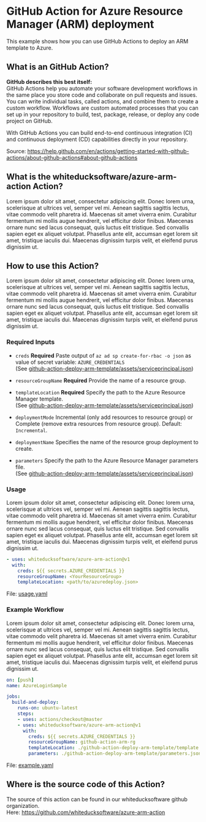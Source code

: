# GitHub Action for Azure Resource Manager (ARM) deployment
This example shows how you can use GitHub Actions to deploy an ARM template to Azure.

## What is an GitHub Action?
**GitHub describes this best itself:**   
GitHub Actions help you automate your software development workflows in the same place you store code and collaborate on pull requests and issues. You can write individual tasks, called actions, and combine them to create a custom workflow. Workflows are custom automated processes that you can set up in your repository to build, test, package, release, or deploy any code project on GitHub.

With GitHub Actions you can build end-to-end continuous integration (CI) and continuous deployment (CD) capabilities directly in your repository.

Source: https://help.github.com/en/actions/getting-started-with-github-actions/about-github-actions#about-github-actions

## What is the whiteducksoftware/azure-arm-action Action?
Lorem ipsum dolor sit amet, consectetur adipiscing elit. Donec lorem urna, scelerisque at ultrices vel, semper vel mi. Aenean sagittis sagittis lectus, vitae commodo velit pharetra id. Maecenas sit amet viverra enim. Curabitur fermentum mi mollis augue hendrerit, vel efficitur dolor finibus. Maecenas ornare nunc sed lacus consequat, quis luctus elit tristique. Sed convallis sapien eget ex aliquet volutpat. Phasellus ante elit, accumsan eget lorem sit amet, tristique iaculis dui. Maecenas dignissim turpis velit, et eleifend purus dignissim ut.

## How to use this Action?
Lorem ipsum dolor sit amet, consectetur adipiscing elit. Donec lorem urna, scelerisque at ultrices vel, semper vel mi. Aenean sagittis sagittis lectus, vitae commodo velit pharetra id. Maecenas sit amet viverra enim. Curabitur fermentum mi mollis augue hendrerit, vel efficitur dolor finibus. Maecenas ornare nunc sed lacus consequat, quis luctus elit tristique. Sed convallis sapien eget ex aliquet volutpat. Phasellus ante elit, accumsan eget lorem sit amet, tristique iaculis dui. Maecenas dignissim turpis velit, et eleifend purus dignissim ut.

### Required Inputs
* `creds` **Required** Paste output of `az ad sp create-for-rbac -o json` as value of secret variable: `AZURE_CREDENTIALS`  
(See [github-action-deploy-arm-template/assets/serviceprincipal.json](assets/serviceprincipal.json))

* `resourceGroupName` **Required** Provide the name of a resource group.

* `templateLocation` **Required** Specify the path to the Azure Resource Manager template.  
(See [github-action-deploy-arm-template/assets/serviceprincipal.json](assets/template.json))

* `deploymentMode` Incremental (only add resources to resource group) or Complete (remove extra resources from resource group). Default: `Incremental`.
  
* `deploymentName` Specifies the name of the resource group deployment to create.

* `parameters` Specify the path to the Azure Resource Manager parameters file.  
(See [github-action-deploy-arm-template/assets/serviceprincipal.json](assets/parameters.json))

### Usage
Lorem ipsum dolor sit amet, consectetur adipiscing elit. Donec lorem urna, scelerisque at ultrices vel, semper vel mi. Aenean sagittis sagittis lectus, vitae commodo velit pharetra id. Maecenas sit amet viverra enim. Curabitur fermentum mi mollis augue hendrerit, vel efficitur dolor finibus. Maecenas ornare nunc sed lacus consequat, quis luctus elit tristique. Sed convallis sapien eget ex aliquet volutpat. Phasellus ante elit, accumsan eget lorem sit amet, tristique iaculis dui. Maecenas dignissim turpis velit, et eleifend purus dignissim ut.   

```yaml
- uses: whiteducksoftware/azure-arm-action@v1
  with:
    creds: ${{ secrets.AZURE_CREDENTIALS }}
    resourceGroupName: <YourResourceGroup>
    templateLocation: <path/to/azuredeploy.json>
```
File: [usage.yaml](assets/usage.yaml)

### Example Workflow
Lorem ipsum dolor sit amet, consectetur adipiscing elit. Donec lorem urna, scelerisque at ultrices vel, semper vel mi. Aenean sagittis sagittis lectus, vitae commodo velit pharetra id. Maecenas sit amet viverra enim. Curabitur fermentum mi mollis augue hendrerit, vel efficitur dolor finibus. Maecenas ornare nunc sed lacus consequat, quis luctus elit tristique. Sed convallis sapien eget ex aliquet volutpat. Phasellus ante elit, accumsan eget lorem sit amet, tristique iaculis dui. Maecenas dignissim turpis velit, et eleifend purus dignissim ut.  

```yaml
on: [push]
name: AzureLoginSample

jobs:
  build-and-deploy:
    runs-on: ubuntu-latest
    steps:
    - uses: actions/checkout@master
    - uses: whiteducksoftware/azure-arm-action@v1
      with:
        creds: ${{ secrets.AZURE_CREDENTIALS }}
        resourceGroupName: github-action-arm-rg
        templateLocation: ./github-action-deploy-arm-template/template.json
        parameters: ./github-action-deploy-arm-template/parameters.json
```
File: [example.yaml](assets/example.yaml)

## Where is the source code of this Action?
The source of this action can be found in our whiteducksoftware github organization.   
Here: https://github.com/whiteducksoftware/azure-arm-action